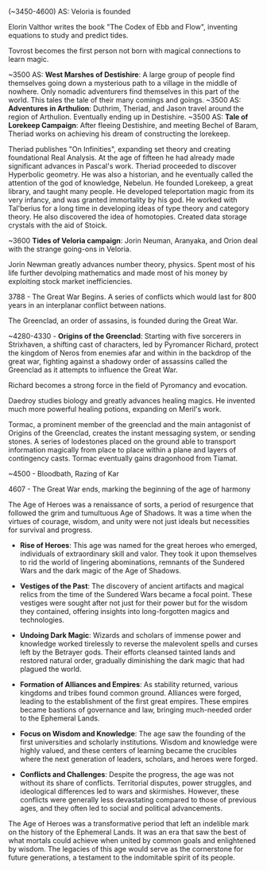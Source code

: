 (~3450-4600) AS:
Veloria is founded

Elorin Valthor writes the book "The Codex of Ebb and Flow", inventing equations to study and predict tides.

Tovrost becomes the first person not born with magical connections to learn magic.

~3500 AS: **West Marshes of Destishire**: A large group of people find themselves going down a mysterious path to a village in the middle of nowhere. Only nomadic adventurers find themselves in this part of the world. This tales the tale of their many comings and goings. 
~3500 AS: **Adventures in Arthulion**: Duthrim, Theriad, and Jason travel around the region of Arthulion. Eventually ending up in Destishire.
~3500 AS: **Tale of Lorekeep Campaign**: After fleeing Destishire, and meeting Bechel of Baram, Theriad works on achieving his dream of constructing the lorekeep.

Theriad publishes "On Infinities", expanding set theory and creating foundational Real Analysis. At the age of fifteen he had already made significant advances in Pascal's work. Theriad proceeded to discover Hyperbolic geometry. He was also a historian, and he eventually called the attention of the god of knowledge, Nebelun. He founded Lorekeep, a great library, and taught many people. He developed teleportation magic from its very infancy, and was granted immortality by his god. He worked with Tal'berius for a long time in developing ideas of type theory and category theory. He also discovered the idea of homotopies. Created data storage crystals with the aid of Stoick.

~3600 **Tides of Veloria campaign**: Jorin Neuman, Aranyaka, and Orion deal with the strange going-ons in Veloria.

Jorin Newman greatly advances number theory, physics. Spent most of his life further devolping mathematics and made most of his money by exploiting stock market inefficiencies.

3788 - The Great War Begins. A series of conflicts which would last for 800 years in an interplanar conflict between nations.

The Greenclad, an order of assasins, is founded during the Great War.

~4280-4330 - **Origins of the Greenclad**: Starting with five sorcerers in Strixhaven, a shifting cast of characters, led by Pyromancer Richard, protect the kingdom of Neros from enemies afar and within in the backdrop of the great war, fighting against a shadowy order of assassins called the Greenclad as it attempts to influence the Great War.

Richard becomes a strong force in the field of Pyromancy and evocation.

Daedroy studies biology and greatly advances healing magics. He invented much more powerful healing potions, expanding on Meril's work.

Tormac, a prominent member of the greenclad and the main antagonist of Origins of the Greenclad, creates the instant messaging system, or sending stones. A series of lodestones placed on the ground able to transport information magically from place to place within a plane and layers of contingency casts. Tormac eventually gains dragonhood from Tiamat.

~4500 - Bloodbath, Razing of Kar

4607 - The Great War ends, marking the beginning of the age of harmony


The Age of Heroes was a renaissance of sorts, a period of resurgence that followed the grim and tumultuous Age of Shadows. It was a time when the virtues of courage, wisdom, and unity were not just ideals but necessities for survival and progress.

- **Rise of Heroes**: This age was named for the great heroes who emerged, individuals of extraordinary skill and valor. They took it upon themselves to rid the world of lingering abominations, remnants of the Sundered Wars and the dark magic of the Age of Shadows.

- **Vestiges of the Past**: The discovery of ancient artifacts and magical relics from the time of the Sundered Wars became a focal point. These vestiges were sought after not just for their power but for the wisdom they contained, offering insights into long-forgotten magics and technologies.

- **Undoing Dark Magic**: Wizards and scholars of immense power and knowledge worked tirelessly to reverse the malevolent spells and curses left by the Betrayer gods. Their efforts cleansed tainted lands and restored natural order, gradually diminishing the dark magic that had plagued the world.

- **Formation of Alliances and Empires**: As stability returned, various kingdoms and tribes found common ground. Alliances were forged, leading to the establishment of the first great empires. These empires became bastions of governance and law, bringing much-needed order to the Ephemeral Lands.

- **Focus on Wisdom and Knowledge**: The age saw the founding of the first universities and scholarly institutions. Wisdom and knowledge were highly valued, and these centers of learning became the crucibles where the next generation of leaders, scholars, and heroes were forged.

- **Conflicts and Challenges**: Despite the progress, the age was not without its share of conflicts. Territorial disputes, power struggles, and ideological differences led to wars and skirmishes. However, these conflicts were generally less devastating compared to those of previous ages, and they often led to social and political advancements.

The Age of Heroes was a transformative period that left an indelible mark on the history of the Ephemeral Lands. It was an era that saw the best of what mortals could achieve when united by common goals and enlightened by wisdom. The legacies of this age would serve as the cornerstone for future generations, a testament to the indomitable spirit of its people.
